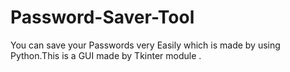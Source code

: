 # Password-Saver-Tool

You can save your Passwords very Easily which is made by using Python.This is a GUI made by Tkinter module .
